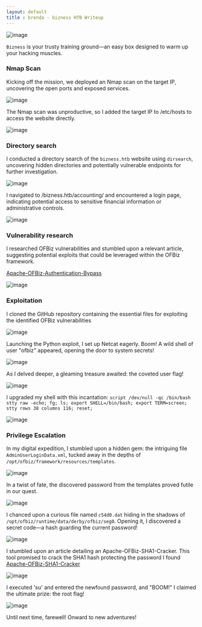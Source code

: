```yaml
---
layout: default
title : brenda - bizness HTB Writeup
---
```




![image](https://raw.githubusercontent.com/brenda87/brenda87.github.io/main/assets/images/bizness/Screenshot%20(68).png)

`Bizness` is your trusty training ground—an easy box designed to warm up your hacking muscles. 


### Nmap Scan
Kicking off the mission, we deployed an Nmap scan on the target IP, uncovering the open ports and exposed services. 

![image](https://raw.githubusercontent.com/brenda87/brenda87.github.io/main/assets/images/bizness/Screenshot%20(27).png)

The Nmap scan was unproductive, so I added the target IP to /etc/hosts to access the website directly. 

![image](https://raw.githubusercontent.com/brenda87/brenda87.github.io/main/assets/images/bizness/Screenshot%20(69).png)


### Directory search

I conducted a directory search of the `bizness.htb` website using `dirsearch`, uncovering hidden directories and potentially vulnerable endpoints for further investigation.

![image](https://raw.githubusercontent.com/brenda87/brenda87.github.io/main/assets/images/bizness/Screenshot%20(30).png)

I navigated to /bizness.htb/accounting/ and encountered a login page, indicating potential access to sensitive financial information or administrative controls.

![image](https://raw.githubusercontent.com/brenda87/brenda87.github.io/main/assets/images/bizness/Screenshot%20(28).png)


### Vulnerability research

I researched OFBiz vulnerabilities and stumbled upon a relevant article, suggesting potential exploits that could be leveraged within the OFBiz framework.

[Apache-OFBiz-Authentication-Bypass](https://github.com/jakabakos/Apache-OFBiz-Authentication-Bypass)

![image](https://raw.githubusercontent.com/brenda87/brenda87.github.io/main/assets/images/bizness/Screenshot%20(29).png)


### Exploitation

 I cloned the GitHub repository containing the essential files for exploiting the identified OFBiz vulnerabilities

 ![image](https://raw.githubusercontent.com/brenda87/brenda87.github.io/main/assets/images/bizness/Screenshot%20(31).png)

Launching the Python exploit, I set up Netcat eagerly. Boom! A wild shell of user "ofbiz" appeared, opening the door to system secrets!

![image](https://raw.githubusercontent.com/brenda87/brenda87.github.io/main/assets/images/bizness/Screenshot%20(32).png)

As I delved deeper, a gleaming treasure awaited: the coveted user flag!

![image](https://raw.githubusercontent.com/brenda87/brenda87.github.io/main/assets/images/bizness/Screenshot%20(34).png)


 I upgraded my shell with this incantation: `script /dev/null -qc /bin/bash
stty raw -echo; fg; ls; export SHELL=/bin/bash; export TERM=screen; stty rows 38 columns 116; reset;`

![image](https://raw.githubusercontent.com/brenda87/brenda87.github.io/main/assets/images/bizness/Screenshot%20(35).png)


### Privilege Escalation

In my digital expedition, I stumbled upon a hidden gem: the intriguing file `AdminUserLoginData.xml`, tucked away in the depths of `/opt/ofbiz/framework/resources/templates`. 

![image](https://raw.githubusercontent.com/brenda87/brenda87.github.io/main/assets/images/bizness/Screenshot%20(38).png)

In a twist of fate, the discovered password from the templates proved futile in our quest.

![image](https://raw.githubusercontent.com/brenda87/brenda87.github.io/main/assets/images/bizness/Screenshot%20(39).png)

I chanced upon a curious file named `c54d0.dat` hiding in the shadows of `/opt/ofbiz/runtime/data/derby/ofbiz/seg0`. Opening it, I discovered a secret code—a hash guarding the current password! 

![image](https://raw.githubusercontent.com/brenda87/brenda87.github.io/main/assets/images/bizness/Screenshot%20(39).png)

 I stumbled upon an article detailing an Apache-OFBiz-SHA1-Cracker. This tool promised to crack the SHA1 hash protecting the password I found
[Apache-OFBiz-SHA1-Cracker](https://github.com/duck-sec/Apache-OFBiz-SHA1-Cracker)

 ![image](https://raw.githubusercontent.com/brenda87/brenda87.github.io/main/assets/images/bizness/Screenshot%20(41).png)

  I executed 'su' and entered the newfound password, and "BOOM!" I claimed the ultimate prize: the root flag!

   ![image](https://raw.githubusercontent.com/brenda87/brenda87.github.io/main/assets/images/bizness/Screenshot%20(42).png)


   Until next time, farewell! Onward to new adventures!





















